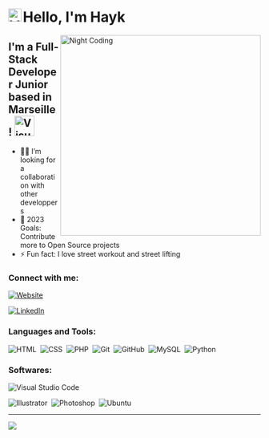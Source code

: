 # Hello, I'm Hayk <img align="left" alt="Visual Studio Code" width="26px" src="https://camo.githubusercontent.com/e8e7b06ecf583bc040eb60e44eb5b8e0ecc5421320a92929ce21522dbc34c891/68747470733a2f2f6d656469612e67697068792e636f6d2f6d656469612f6876524a434c467a6361737252346961377a2f67697068792e676966" />

<img alt="Night Coding" width="400px" src="https://www.mygo.ge/uploads/blog/1584023795.jpg" align="right"/>

## I'm a Full-Stack Developer Junior based in Marseille ! <img  alt="Visual Studio Code" width="40px" src="https://media.giphy.com/media/WFZvB7VIXBgiz3oDXE/giphy.gif" />

- 🤝🏻 I’m looking for a collaboration with other developpers
- 🥅 2023 Goals: Contribute more to Open Source projects
- ⚡ Fun fact: I love street workout and street lifting

### Connect with me:



[![Website](https://img.shields.io/badge/My%20Website%20--&?style=for-the-badge&logo=google&color=black)](https://hayk-gabrielyan.students-laplateforme.io)

[![LinkedIn](https://img.shields.io/twitter/url?color=blue&label=Follow%20%40Hayk_Gabrielyan&logo=linkedin&logoColor=blue&style=for-the-badge&url=https%3A%2F%2Fwww.linkedin.com%2Fin%2Hayk_Gabrielyan%2F)](https://www.linkedin.com/in/hayk-gabrielyan-aa6b71216/)



### Languages and Tools:

![HTML](https://img.shields.io/badge/-HTML-05122A?style=flat&logo=HTML5)&nbsp;
![CSS](https://img.shields.io/badge/-CSS-05122A?style=flat&logo=CSS3&logoColor=1572B6)&nbsp;
![PHP](https://img.shields.io/badge/php-%23777BB4.svg?style=flat&logo=php&logoColor=white)&nbsp;
![Git](https://img.shields.io/badge/-Git-05122A?style=flat&logo=git)&nbsp;
![GitHub](https://img.shields.io/badge/-GitHub-05122A?style=flat&logo=github)&nbsp;
![MySQL](https://img.shields.io/badge/-MySQL-05122A?style=flat&logo=mysql)&nbsp;
![Python](https://img.shields.io/badge/python-3670A0?style=flat&logo=python&logoColor=ffdd54)&nbsp;




### Softwares:

![Visual Studio Code](https://img.shields.io/badge/-Visual%20Studio%20Code-05122A?style=flat&logo=visual-studio-code&logoColor=007ACC)&nbsp;

![Illustrator](https://img.shields.io/badge/-Illustrator-05122A?style=flat&logo=adobe-illustrator)&nbsp;
![Photoshop](https://img.shields.io/badge/-Photoshop-05122A?style=flat&logo=adobe-photoshop)&nbsp;
![Ubuntu](https://img.shields.io/badge/Ubuntu-E95420?style=flat&logo=ubuntu&logoColor=white)&nbsp;
<br />

---

![](https://visitor-badge.glitch.me/badge?page_id=hayk.gabrielyan)

[website]: https://github.com/hayk-gabrielyan
[linkedin]: https://www.linkedin.com/in/hayk-gabrielyan-aa6b71216/
